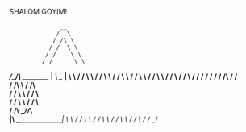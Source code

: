 SHALOM GOYIM!

                  __
                 /  \
                / /\ \
               / /  \ \
              / /    \ \
             / /      \ \
 ___________/_/________\ \___________
|  _____________________\ \________  |
 \ \      / /            \ \      / /
  \ \    / /              \ \    / /
   \ \  / /                \ \  / /
    \ \/ /                  \ \/ /
     \/ /                    \/ /
     / /\                    / /\
    / /\ \                  / /\ \
   / /  \ \                / /  \ \
  / /    \ \              / /    \ \
 / /______\ \____________/_/______\ \
|__________\ \_______________________|
            \ \        / /
             \ \      / /
              \ \    / /
               \ \  / /
                \ \/ /
                 \__/ 
